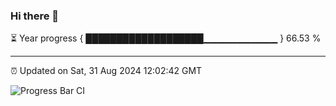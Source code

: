 ### Hi there 👋

⏳ Year progress { ███████████████████▁▁▁▁▁▁▁▁▁▁▁ } 66.53 %

---

⏰ Updated on Sat, 31 Aug 2024 12:02:42 GMT

![Progress Bar CI](https://github.com/EinsPommes/EinsPommes/blob/main/.github/workflows/main.yml)
